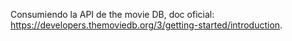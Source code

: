 Consumiendo la API de the movie DB, doc oficial: https://developers.themoviedb.org/3/getting-started/introduction.
